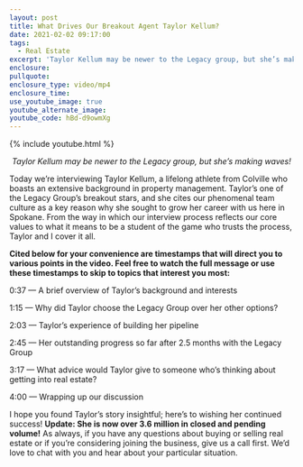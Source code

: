 ```yaml
---
layout: post
title: What Drives Our Breakout Agent Taylor Kellum?
date: 2021-02-02 09:17:00
tags:
  - Real Estate
excerpt: 'Taylor Kellum may be newer to the Legacy group, but she’s making waves!'
enclosure:
pullquote:
enclosure_type: video/mp4
enclosure_time:
use_youtube_image: true
youtube_alternate_image:
youtube_code: hBd-d9owmXg
---
```


{% include youtube.html %}

<p style="text-align: center;"><em>Taylor Kellum may be newer to the Legacy group, but she’s making waves!</em></p>

Today we’re interviewing Taylor Kellum, a lifelong athlete from Colville who boasts an extensive background in property management. Taylor’s one of the Legacy Group’s breakout stars, and she cites our phenomenal team culture as a key reason why she sought to grow her career with us here in Spokane. From the way in which our interview process reflects our core values to what it means to be a student of the game who trusts the process, Taylor and I cover it all.

**Cited below for your convenience are timestamps that will direct you to various points in the video. Feel free to watch the full message or use these timestamps to skip to topics that interest you most:&nbsp;**

0:37 — A brief overview of Taylor’s background and interests&nbsp;

1:15 — Why did Taylor choose the Legacy Group over her other options?&nbsp;

2:03 — Taylor’s experience of building her pipeline&nbsp;

2:45 — Her outstanding progress so far after 2.5 months with the Legacy Group&nbsp;

3:17 — What advice would Taylor give to someone who’s thinking about getting into real estate?

4:00 — Wrapping up our discussion

I hope you found Taylor’s story insightful; here’s to wishing her continued success\! **Update: She is now over 3.6 million in closed and pending volume\!** As always, if you have any questions about buying or selling real estate or if you’re considering joining the business, give us a call first. We’d love to chat with you and hear about your particular situation.
